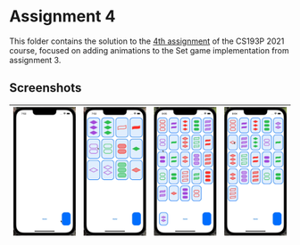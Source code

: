 # Assignment 4

This folder contains the solution to the [4th assignment](https://cs193p.sites.stanford.edu/sites/g/files/sbiybj16636/files/media/file/assignment_4_0.pdf) of the CS193P 2021 course, focused on adding animations to the Set game implementation from assignment 3.

## Screenshots

| ![](https://github.com/rodonisi/CS193P-assignments/blob/main/assignment4/screenshots/set-restart.gif) | ![](https://github.com/rodonisi/CS193P-assignments/blob/main/assignment4/screenshots/set-mismatch.gif) | ![](https://github.com/rodonisi/CS193P-assignments/blob/main/assignment4/screenshots/set-match-deck.gif) | ![](https://github.com/rodonisi/CS193P-assignments/blob/main/assignment4/screenshots/set-match-click.gif) |
| ------------------------------------------------------------ | ------------------------------------------------------------ | ------------------------------------------------------------ | ------------------------------------------------------------ |
